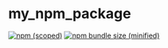 # my_npm_package
[![npm (scoped)](https://img.shields.io/npm/v/@djane/my_npm_package.svg)](https://www.npmjs.com/package/@djane/my_npm_package)
[![npm bundle size (minified)](https://img.shields.io/bundlephobia/min/@djane/my_npm_package.svg)](https://www.npmjs.com/package/@djane/my_npm_package)
